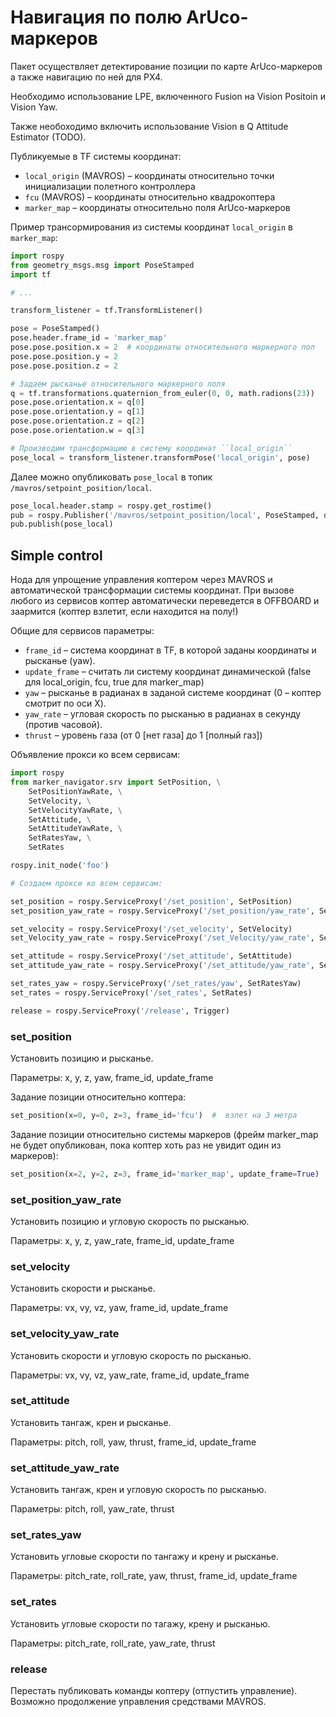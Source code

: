 Навигация по полю ArUco-маркеров
================================

Пакет осуществляет детектирование позиции по карте ArUco-маркеров а также навигацию по ней для PX4.

Необходимо использование LPE, включенного Fusion на Vision Positoin и Vision Yaw.

Также необоходимо включить использование Vision в Q Attitude Estimator (TODO).

Публикуемые в TF системы координат:

* ``local_origin`` (MAVROS) – координаты относительно точки инициализации полетного контроллера
* ``fcu`` (MAVROS) –  координаты относительно квадрокоптера
* ``marker_map`` – координаты относительно поля ArUco-маркеров

Пример трансормирования из системы координат ``local_origin`` в ``marker_map``:

```python
import rospy
from geometry_msgs.msg import PoseStamped
import tf

# ...

transform_listener = tf.TransformListener()

pose = PoseStamped()
pose.header.frame_id = 'marker_map'
pose.pose.position.x = 2  # координаты относительного маркерного пол
pose.pose.position.y = 2
pose.pose.position.z = 2

# Задаем рысканье относительного маркерного поля
q = tf.transformations.quaternion_from_euler(0, 0, math.radions(23))
pose.pose.orientation.x = q[0]
pose.pose.orientation.y = q[1]
pose.pose.orientation.z = q[2]
pose.pose.orientation.w = q[3]

# Производим трансформацию в систему координат ``local_origin``
pose_local = transform_listener.transformPose('local_origin', pose)
```

Далее можно опубликовать ``pose_local`` в топик ``/mavros/setpoint_position/local``.

```python
pose_local.header.stamp = rospy.get_rostime()
pub = rospy.Publisher('/mavros/setpoint_position/local', PoseStamped, queue_size=1)
pub.publish(pose_local)
```

Simple control
--------------

Нода для упрощение управления коптером через MAVROS и автоматической трансформации системы координат.
При вызове любого из сервисов коптер автоматически переведется в OFFBOARD и заармится (коптер взлетит, если находится на полу!)

Общие для сервисов параметры:

* ``frame_id`` – система координат в TF, в которой заданы координаты и рысканье (yaw).
* ``update_frame`` – считать ли систему координат динамической (false для local_origin, fcu, true для marker_map)
* ``yaw`` – рысканье в радианах в заданой системе координат (0 – коптер смотрит по оси X).
* ``yaw_rate`` – угловая скорость по рысканью в радианах в секунду (против часовой).
* ``thrust`` – уровень газа (от 0 [нет газа] до 1 [полный газ])

Объявление прокси ко всем сервисам:

```python
import rospy
from marker_navigator.srv import SetPosition, \
    SetPositionYawRate, \
    SetVelocity, \
    SetVelocityYawRate, \
    SetAttitude, \
    SetAttitudeYawRate, \
    SetRatesYaw, \
    SetRates

rospy.init_node('foo')

# Создаем прокси ко всем сервисам:

set_position = rospy.ServiceProxy('/set_position', SetPosition)
set_position_yaw_rate = rospy.ServiceProxy('/set_position/yaw_rate', SetPositionYawRate)

set_velocity = rospy.ServiceProxy('/set_velocity', SetVelocity)
set_Velocity_yaw_rate = rospy.ServiceProxy('/set_Velocity/yaw_rate', SetVelocityYawRate)

set_attitude = rospy.ServiceProxy('/set_attitude', SetAttitude)
set_attitude_yaw_rate = rospy.ServiceProxy('/set_attitude/yaw_rate', SetattitudeYawRate)

set_rates_yaw = rospy.ServiceProxy('/set_rates/yaw', SetRatesYaw)
set_rates = rospy.ServiceProxy('/set_rates', SetRates)

release = rospy.ServiceProxy('/release', Trigger)
```

### set_position

Установить позицию и рысканье.

Параметры: x, y, z, yaw, frame_id, update_frame

Задание позиции относительно коптера:

```python
set_position(x=0, y=0, z=3, frame_id='fcu')  #  взлет на 3 метра
```

Задание позиции относительно системы маркеров
(фрейм marker_map не будет опубликован, пока коптер хоть раз не увидит один из маркеров):

```python
set_position(x=2, y=2, z=3, frame_id='marker_map', update_frame=True)  #  полет в координату 2:2, высота 3 метра
```

### set_position_yaw_rate

Установить позицию и угловую скорость по рысканью.

Параметры: x, y, z, yaw_rate, frame_id, update_frame

### set_velocity

Установить скорости и рысканье.

Параметры: vx, vy, vz, yaw, frame_id, update_frame

### set_velocity_yaw_rate

Установить скорости и угловую скорость по рысканью.

Параметры: vx, vy, vz, yaw_rate, frame_id, update_frame

### set_attitude

Установить тангаж, крен и рысканье.

Параметры: pitch, roll, yaw, thrust, frame_id, update_frame

### set_attitude_yaw_rate

Установить тангаж, крен и угловую скорость по рысканью.

Параметры: pitch, roll, yaw_rate, thrust

### set_rates_yaw

Установить угловые скорости по тангажу и крену и рысканье.

Параметры: pitch_rate, roll_rate, yaw, thrust, frame_id, update_frame

### set_rates

Установить угловые скорости по тагажу, крену и рысканью.

Параметры: pitch_rate, roll_rate, yaw_rate, thrust

### release

Перестать публиковать команды коптеру (отпустить управление).
Возможно продолжение управления средствами MAVROS.
